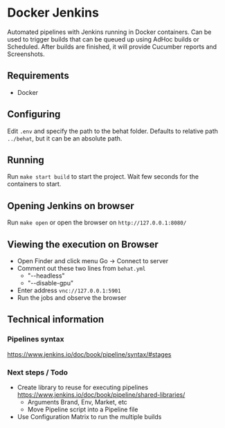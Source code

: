 # Docker Jenkins
Automated pipelines with Jenkins running in Docker containers.
Can be used to trigger builds that can be queued up using AdHoc builds or Scheduled.
After builds are finished, it will provide Cucumber reports and Screenshots.

## Requirements
- Docker

## Configuring
Edit `.env` and specify the path to the behat folder. Defaults to relative path `../behat`,
but it can be an absolute path.

## Running
Run `make start build` to start the project. Wait few seconds for the containers to start.

## Opening Jenkins on browser
Run `make open` or open the browser on `http://127.0.0.1:8080/`

## Viewing the execution on Browser
- Open Finder and click menu Go -> Connect to server
- Comment out these two lines from `behat.yml`
  - "--headless"
  - "--disable-gpu"
- Enter address `vnc://127.0.0.1:5901`
- Run the jobs and observe the browser

## Technical information

### Pipelines syntax
https://www.jenkins.io/doc/book/pipeline/syntax/#stages

### Next steps / Todo
- Create library to reuse for executing pipelines https://www.jenkins.io/doc/book/pipeline/shared-libraries/
  - Arguments Brand, Env, Market, etc
  - Move Pipeline script into a Pipeline file
- Use Configuration Matrix to run the multiple builds

